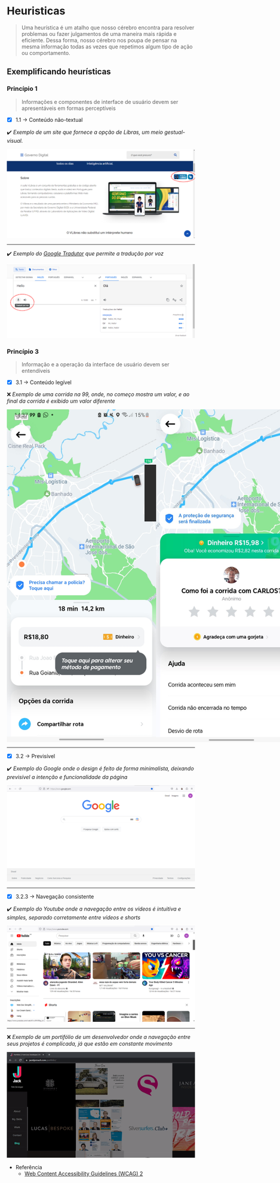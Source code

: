# Heuristicas

> Uma heurística é um atalho que nosso cérebro encontra para resolver problemas ou fazer julgamentos de uma maneira mais rápida e eficiente. Dessa forma, nosso cérebro nos poupa de pensar na mesma informação todas as vezes que repetimos algum tipo de ação ou comportamento.

## Exemplificando heurísticas

### Princípio 1
> Informações e componentes de interface de usuário devem ser apresentáveis em formas perceptíveis

- [x] 1.1 → Conteúdo não-textual

:heavy_check_mark:  <i>Exemplo de um site que fornece a opção de Libras, um meio gestual-visual.</i>
<br />

![Governo Digital](/readme/IHC/governo.png)

---

:heavy_check_mark: <i>Exemplo do [Google Tradutor](https://translate.google.com.br/?hl=pt-BR&sl=en&tl=pt&text=Hello&op=translate) que permite a tradução por voz</i>
<br />

![Google Tradutor](/readme/IHC/tradutor.png)

### Princípio 3
> Informação e a operação da interface de usuário devem ser entendíveis

- [x] 3.1 → Conteúdo legível

:x: <i>Exemplo de uma corrida na 99, onde, no começo mostra um valor, e ao final da corrida é exibido um valor diferente</i>

<div style="display: flex;">
  <img src="/readme/IHC/uber_2.jpg" alt="99 preço diferente" width="400" />
  <img src="/readme/IHC/uber_1.jpg" alt="99 preço diferente" width="400" />
</div>

---

- [x] 3.2 → Previsível

:heavy_check_mark: <i>Exemplo do Google onde o design é feito de forma minimalista, deixando previsível a intenção e funcionalidade da página</i>
<br />

![Pesquisa google](/readme/IHC/google_min.png)

---

- [x] 3.2.3 → Navegação consistente

:heavy_check_mark: <i>Exemplo do Youtube onde a navegação entre os vídeos é intuitiva e simples, separado corretamente entre vídeos e shorts</i>

![Youtube](/readme/IHC/youtube.png)

---

:x: <i>Exemplo de um portifólio de um desenvolvedor onde a navegação entre seus projetos é complicada, já que estão em constante movimento</i>

![Portfolio](/readme/IHC/portifolio.gif)

- Referência
  - [Web Content Accessibility Guidelines (WCAG) 2](https://www.w3.org/WAI/WCAG21/quickref/#principle1)
